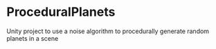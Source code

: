 # ProceduralPlanets
Unity project to use a noise algorithm to procedurally generate random planets in a scene
